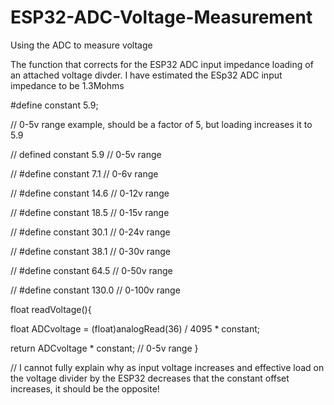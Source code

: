 # ESP32-ADC-Voltage-Measurement
Using the ADC to measure voltage

The function that corrects for the ESP32 ADC input impedance loading of an attached voltage divder. I have estimated the ESp32 ADC input impedance to be 1.3Mohms
 
  #define constant 5.9; 
  
  // 0-5v range example, should be a factor of 5, but loading increases it to 5.9
  
  // defined constant 5.9   // 0-5v   range
  
  // #define constant 7.1   // 0-6v   range
  
  // #define constant 14.6  // 0-12v  range
  
  // #define constant 18.5  // 0-15v  range
  
  // #define constant 30.1  // 0-24v  range
    
  // #define constant 38.1  // 0-30v  range
  
  // #define constant 64.5  // 0-50v  range
  
  // #define constant 130.0 // 0-100v range
  
float readVoltage(){

  float ADCvoltage = (float)analogRead(36) / 4095 * constant;
  
  return ADCvoltage * constant; // 0-5v   range
}

// I cannot fully explain why as input voltage increases and effective load on the voltage divider by the ESP32 decreases that the constant offset increases, it should be the opposite!
